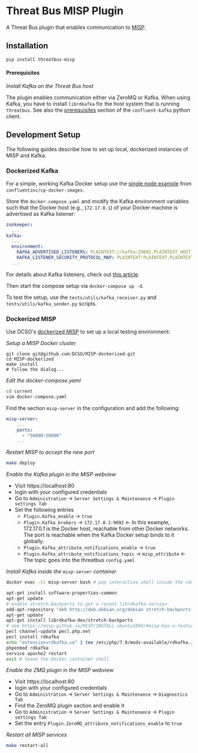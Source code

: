 Threat Bus MISP Plugin
======================

A Threat Bus plugin that enables communication to [MISP](https://www.misp-project.org/).

## Installation


```sh
pip install threatbus-misp
```

#### Prerequisites

*Install Kafka on the Threat Bus host*

The plugin enables communication either via ZeroMQ or Kafka. When using Kafka,
you have to install `librdkafka` for the host system that is running
`threatbus`. See also the [prerequisites](https://github.com/confluentinc/confluent-kafka-python#prerequisites)
section of the `confluent-kafka` python client.


## Development Setup

The following guides describe how to set up local, dockerized instances of MISP
and Kafka.

### Dockerized Kafka

For a simple, working Kafka Docker setup use the [single node example](https://github.com/confluentinc/cp-docker-images/blob/5.3.1-post/examples/kafka-single-node/docker-compose.yml)
from `confluentinc/cp-docker-images`.

Store the `docker-compose.yaml` and modify the Kafka environment variables such
that the Docker host (e.g., `172.17.0.1`) of your Docker machine is advertised
as Kafka listener:

```yaml
zookeeper:
  ...
kafka:
  ...
  environment:
    KAFKA_ADVERTISED_LISTENERS: PLAINTEXT://kafka:29092,PLAINTEXT_HOST://172.17.0.1:9092   # <-- That is the IP of your Docker host
    KAFKA_LISTENER_SECURITY_PROTOCOL_MAP: PLAINTEXT:PLAINTEXT,PLAINTEXT_HOST:PLAINTEXT
  ...
```

For details about Kafka listeners, check out [this article](https://rmoff.net/2018/08/02/kafka-listeners-explained/).

Then start the compose setup via `docker-compose up -d`.

To test the setup, use the `tests/utils/kafka_receiver.py` and
`tests/utils/kafka_sender.py` scripts.


### Dockerized MISP

Use DCSO's [dockerized MISP](https://github.com/DCSO/MISP-dockerized) to set
up a local testing environment:

*Setup a MISP Docker cluster*

```
git clone git@github.com:DCSO/MISP-dockerized.git
cd MISP-dockerized
make install
# follow the dialog...
```

*Edit the docker-compose.yaml*

```sh
cd current
vim docker-compose.yaml
```
Find the section `misp-server` in the configuration and add the following:

```yaml
misp-server:
    ...
    ports:
      - "50000:50000"
    ...
```


*Restart MISP to accept the new port*

```sh
make deploy
```

*Enable the Kafka plugin in the MISP webview*

- Visit https://localhost:80
- login with your configured credentials
- Go to `Administration` -> `Server Settings & Maintenance` -> `Plugin settings Tab`
- Set the following entries 
  - `Plugin.Kafka_enable` -> `true`
  - `Plugin.Kafka_brokers` -> `172.17.0.1:9092`    <- In this example, 172.17.0.1 is the Docker host, reachable from other Docker networks. The port is reachable when the Kafka Docker setup binds to it globally.
  - `Plugin.Kafka_attribute_notifications_enable` -> `true`
  - `Plugin.Kafka_attribute_notifications_topic` -> `misp_attribute` <- The topic goes into the threatbus `config.yaml`

*Install Kafka inside the `misp-server` container*

```sh
docker exec -ti misp-server bash # pop interactive shell inside the container

apt-get install software-properties-common
apt-get update
# enable stretch-backports to get a recent librdkafka version
add-apt-repository "deb http://deb.debian.org/debian stretch-backports main contrib non-free"
apt-get update
apt-get install librdkafka-dev/stretch-backports
# see https://misp.github.io/MISP/INSTALL.ubuntu1804/#misp-has-a-feature-for-publishing-events-to-kafka-to-enable-it-simply-run-the-following-commands
pecl channel-update pecl.php.net
pecl install rdkafka
echo "extension=rdkafka.so" | tee /etc/php/7.0/mods-available/rdkafka.ini
phpenmod rdkafka
service apache2 restart
exit # leave the Docker container shell
```

*Enable the ZMQ plugin in the MISP webview*

- Visit https://localhost:80
- login with your configured credentials
- Go to `Administration` -> `Server Settings & Maintenance` -> `Diagnostics Tab`
- Find the ZeroMQ plugin section and enable it
- Go to `Administration` -> `Server Settings & Maintenance` -> `Plugin settings Tab`
- Set the entry `Plugin.ZeroMQ_attribute_notifications_enable` to `true`

*Restart all MISP services*

```sh
make restart-all
```

